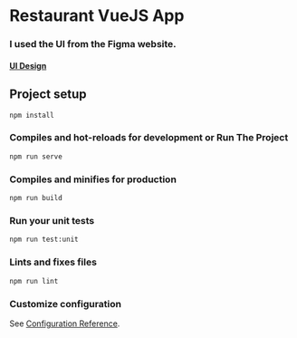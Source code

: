 # Restaurant VueJS App

### I used the UI from the Figma website.
#### [UI Design](https://shorturl.at/ADOV9.)


## Project setup

```
npm install
```

### Compiles and hot-reloads for development or Run The Project

```
npm run serve
```

### Compiles and minifies for production

```
npm run build
```

### Run your unit tests

```
npm run test:unit
```

### Lints and fixes files

```
npm run lint
```

### Customize configuration

See [Configuration Reference](https://cli.vuejs.org/config/).
